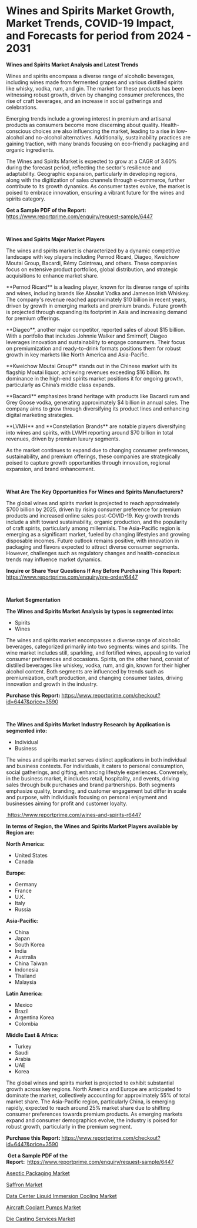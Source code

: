 <p><h1>Wines and Spirits Market Growth, Market Trends, COVID-19 Impact, and Forecasts for period from 2024 - 2031</h1></p><p><strong>Wines and Spirits Market Analysis and Latest Trends</strong></p>
<p><p>Wines and spirits encompass a diverse range of alcoholic beverages, including wines made from fermented grapes and various distilled spirits like whisky, vodka, rum, and gin. The market for these products has been witnessing robust growth, driven by changing consumer preferences, the rise of craft beverages, and an increase in social gatherings and celebrations.</p><p>Emerging trends include a growing interest in premium and artisanal products as consumers become more discerning about quality. Health-conscious choices are also influencing the market, leading to a rise in low-alcohol and no-alcohol alternatives. Additionally, sustainability practices are gaining traction, with many brands focusing on eco-friendly packaging and organic ingredients.</p><p>The Wines and Spirits Market is expected to grow at a CAGR of 3.60% during the forecast period, reflecting the sector's resilience and adaptability. Geographic expansion, particularly in developing regions, along with the digitization of sales channels through e-commerce, further contribute to its growth dynamics. As consumer tastes evolve, the market is poised to embrace innovation, ensuring a vibrant future for the wines and spirits category.</p></p>
<p><strong>Get a Sample PDF of the Report:&nbsp;</strong> <a href="https://www.reportprime.com/enquiry/request-sample/6447">https://www.reportprime.com/enquiry/request-sample/6447</a></p>
<p>&nbsp;</p>
<p><strong>Wines and Spirits Major Market Players</strong></p>
<p><p>The wines and spirits market is characterized by a dynamic competitive landscape with key players including Pernod Ricard, Diageo, Kweichow Moutai Group, Bacardi, Rémy Cointreau, and others. These companies focus on extensive product portfolios, global distribution, and strategic acquisitions to enhance market share.</p><p>**Pernod Ricard** is a leading player, known for its diverse range of spirits and wines, including brands like Absolut Vodka and Jameson Irish Whiskey. The company's revenue reached approximately $10 billion in recent years, driven by growth in emerging markets and premium brands. Future growth is projected through expanding its footprint in Asia and increasing demand for premium offerings.</p><p>**Diageo**, another major competitor, reported sales of about $15 billion. With a portfolio that includes Johnnie Walker and Smirnoff, Diageo leverages innovation and sustainability to engage consumers. Their focus on premiumization and ready-to-drink formats positions them for robust growth in key markets like North America and Asia-Pacific.</p><p>**Kweichow Moutai Group** stands out in the Chinese market with its flagship Moutai liquor, achieving revenues exceeding $16 billion. Its dominance in the high-end spirits market positions it for ongoing growth, particularly as China’s middle class expands.</p><p>**Bacardi** emphasizes brand heritage with products like Bacardi rum and Grey Goose vodka, generating approximately $4 billion in annual sales. The company aims to grow through diversifying its product lines and enhancing digital marketing strategies.</p><p>**LVMH** and **Constellation Brands** are notable players diversifying into wines and spirits, with LVMH reporting around $70 billion in total revenues, driven by premium luxury segments.</p><p>As the market continues to expand due to changing consumer preferences, sustainability, and premium offerings, these companies are strategically poised to capture growth opportunities through innovation, regional expansion, and brand enhancement.</p></p>
<p>&nbsp;</p>
<p><strong>What Are The Key Opportunities For Wines and Spirits Manufacturers?</strong></p>
<p><p>The global wines and spirits market is projected to reach approximately $700 billion by 2025, driven by rising consumer preference for premium products and increased online sales post-COVID-19. Key growth trends include a shift toward sustainability, organic production, and the popularity of craft spirits, particularly among millennials. The Asia-Pacific region is emerging as a significant market, fueled by changing lifestyles and growing disposable incomes. Future outlook remains positive, with innovation in packaging and flavors expected to attract diverse consumer segments. However, challenges such as regulatory changes and health-conscious trends may influence market dynamics.</p></p>
<p><strong>Inquire or Share Your Questions If Any Before Purchasing This Report:</strong> <a href="https://www.reportprime.com/enquiry/pre-order/6447">https://www.reportprime.com/enquiry/pre-order/6447</a></p>
<p>&nbsp;</p>
<p><strong>Market Segmentation</strong></p>
<p><strong>The Wines and Spirits Market Analysis by types is segmented into:</strong></p>
<p><ul><li>Spirits</li><li>Wines</li></ul></p>
<p><p>The wines and spirits market encompasses a diverse range of alcoholic beverages, categorized primarily into two segments: wines and spirits. The wine market includes still, sparkling, and fortified wines, appealing to varied consumer preferences and occasions. Spirits, on the other hand, consist of distilled beverages like whiskey, vodka, rum, and gin, known for their higher alcohol content. Both segments are influenced by trends such as premiumization, craft production, and changing consumer tastes, driving innovation and growth in the industry.</p></p>
<p><strong>Purchase this Report:&nbsp;</strong><a href="https://www.reportprime.com/checkout?id=6447&price=3590">https://www.reportprime.com/checkout?id=6447&price=3590</a></p>
<p>&nbsp;</p>
<p><strong>The Wines and Spirits Market Industry Research by Application is segmented into:</strong></p>
<p><ul><li>Individual</li><li>Business</li></ul></p>
<p><p>The wines and spirits market serves distinct applications in both individual and business contexts. For individuals, it caters to personal consumption, social gatherings, and gifting, enhancing lifestyle experiences. Conversely, in the business market, it includes retail, hospitality, and events, driving sales through bulk purchases and brand partnerships. Both segments emphasize quality, branding, and customer engagement but differ in scale and purpose, with individuals focusing on personal enjoyment and businesses aiming for profit and customer loyalty.</p></p>
<p><a href="https://www.reportprime.com/wines-and-spirits-r6447">&nbsp;https://www.reportprime.com/wines-and-spirits-r6447</a></p>
<p><strong>In terms of Region, the Wines and Spirits Market Players available by Region are:</strong></p>
<p>
    <p> <strong> North America: </strong>
        <ul>
            <li>United States</li>
            <li>Canada</li>
        </ul>
        </p> 
    <p> <strong> Europe: </strong>
        <ul>
            <li>Germany</li>
            <li>France</li>
            <li>U.K.</li>
            <li>Italy</li>
            <li>Russia</li>
        </ul>
        </p> 
    <p> <strong> Asia-Pacific: </strong>
        <ul>
            <li>China</li>
            <li>Japan</li>
            <li>South Korea</li>
            <li>India</li>
            <li>Australia</li>
            <li>China Taiwan</li>
            <li>Indonesia</li>
            <li>Thailand</li>
            <li>Malaysia</li>
        </ul>
        </p> 
    <p> <strong> Latin America: </strong>
        <ul>
            <li>Mexico</li>
            <li>Brazil</li>
            <li>Argentina Korea</li>
            <li>Colombia</li>
        </ul>
        </p> 
    <p> <strong> Middle East & Africa: </strong>
        <ul>
            <li>Turkey</li>
            <li>Saudi</li>
            <li>Arabia</li>
            <li>UAE</li>
            <li>Korea</li>
        </ul>
    </p>
    </p>
<p><p>The global wines and spirits market is projected to exhibit substantial growth across key regions. North America and Europe are anticipated to dominate the market, collectively accounting for approximately 55% of total market share. The Asia-Pacific region, particularly China, is emerging rapidly, expected to reach around 25% market share due to shifting consumer preferences towards premium products. As emerging markets expand and consumer demographics evolve, the industry is poised for robust growth, particularly in the premium segment.</p></p>
<p><strong>Purchase this Report: </strong><a href="https://www.reportprime.com/checkout?id=6447&price=3590">https://www.reportprime.com/checkout?id=6447&price=3590</a></p>
<p>&nbsp;<strong>Get a Sample PDF of the Report:&nbsp;&nbsp;</strong><a href="https://www.reportprime.com/enquiry/request-sample/6447">https://www.reportprime.com/enquiry/request-sample/6447</a></p>
<p><strong></strong></p>
<p><p><a href="https://www.linkedin.com/pulse/global-aseptic-packaging-market-size-expected-reach-cagr-q1r4e?trackingId=2sjh2DFxQ0eVv1zHgpZfqg%3D%3D">Aseptic Packaging Market</a></p><p><a href="https://www.linkedin.com/pulse/saffron-market-indicators-size-regional-breakdown-player-analysis-lyche?trackingId=OreHCiUVS%2BW5H1UftUrtng%3D%3D">Saffron Market</a></p><p><a href="https://medium.com/@zoe.dyer9808709/mapping-the-data-center-liquid-immersion-cooling-market-trends-challenges-and-breakthroughs-94fa01f82583">Data Center Liquid Immersion Cooling Market</a></p><p><a href="https://issuu.com/reportprime-2/docs/aircraft-coolant-pumps-market-size-_fc157eb2a64aa3">Aircraft Coolant Pumps Market</a></p><p><a href="https://medium.com/@zoe.dyer9808709/global-die-casting-services-market-focus-on-product-type-high-pressure-gravity-low-pressure-end-8bf8df87b4e0">Die Casting Services Market</a></p></p>